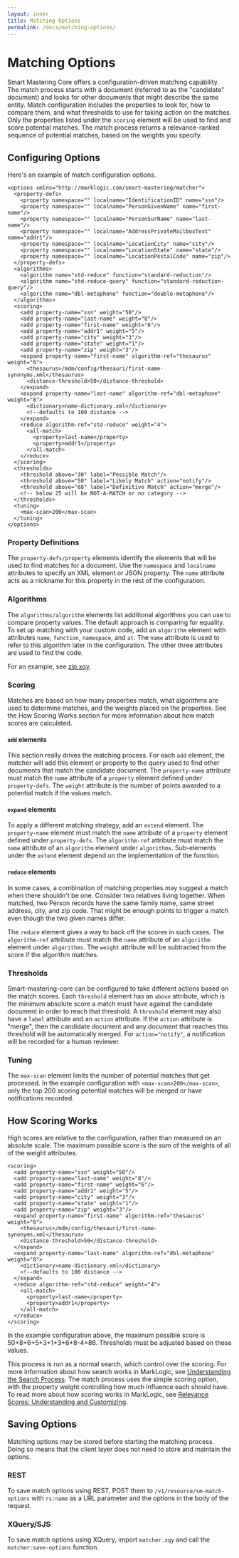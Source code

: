 ```yaml
---
layout: inner
title: Matching Options
permalink: /docs/matching-options/
---
```


# Matching Options

Smart Mastering Core offers a configuration-driven matching capability. The
match process starts with a document (referred to as the "candidate" document)
and looks for other documents that might describe the same entity. Match
configuration includes the properties to look for, how to compare them, and what
thresholds to use for taking action on the matches. Only the properties listed
under the `scoring` element will be used to find and score potential matches. 
The match process returns a relevance-ranked sequence of potential matches, based 
on the weights you specify.

## Configuring Options

Here's an example of match configuration options.

```
<options xmlns="http://marklogic.com/smart-mastering/matcher">
  <property-defs>
    <property namespace="" localname="IdentificationID" name="ssn"/>
    <property namespace="" localname="PersonGivenName" name="first-name"/>
    <property namespace="" localname="PersonSurName" name="last-name"/>
    <property namespace="" localname="AddressPrivateMailboxText" name="addr1"/>
    <property namespace="" localname="LocationCity" name="city"/>
    <property namespace="" localname="LocationState" name="state"/>
    <property namespace="" localname="LocationPostalCode" name="zip"/>
  </property-defs>
  <algorithms>
    <algorithm name="std-reduce" function="standard-reduction"/>
    <algorithm name="std-reduce-query" function="standard-reduction-query"/>
    <algorithm name="dbl-metaphone" function="double-metaphone"/>
  </algorithms>
  <scoring>
    <add property-name="ssn" weight="50"/>
    <add property-name="last-name" weight="8"/>
    <add property-name="first-name" weight="6"/>
    <add property-name="addr1" weight="5"/>
    <add property-name="city" weight="3"/>
    <add property-name="state" weight="1"/>
    <add property-name="zip" weight="3"/>
    <expand property-name="first-name" algorithm-ref="thesaurus" weight="6">
      <thesaurus>/mdm/config/thesauri/first-name-synonyms.xml</thesaurus>
      <distance-threshold>50</distance-threshold>
    </expand>
    <expand property-name="last-name" algorithm-ref="dbl-metaphone" weight="8">
      <dictionary>name-dictionary.xml</dictionary>
      <!--defaults to 100 distance -->
    </expand>
    <reduce algorithm-ref="std-reduce" weight="4">
      <all-match>
        <property>last-name</property>
        <property>addr1</property>
      </all-match>
    </reduce>
  </scoring>
  <thresholds>
    <threshold above="30" label="Possible Match"/>
    <threshold above="50" label="Likely Match" action="notify"/>
    <threshold above="68" label="Definitive Match" action="merge"/>
    <!-- below 25 will be NOT-A-MATCH or no category -->
  </thresholds>
  <tuning>
    <max-scan>200</max-scan>
  </tuning>
</options>
```

### Property Definitions

The `property-defs/property` elements identify the elements that will be used to
find matches for a document. Use the `namespace` and `localname` attributes to
specify an XML element or JSON property. The `name` attribute acts as a nickname
for this property in the rest of the configuration.

### Algorithms

The `algorithms/algorithm` elements list additional algorithms you can use to
compare property values. The default approach is comparing for equality. To set
up matching with your custom code, add an `algorithm` element with attributes
`name`, `function`, `namespace`, and `at`. The `name` attribute is used to refer
to this algorithm later in the configuration. The other three attributes are
used to find the code.

For an example, see [zip.xqy][zip.xqy].

### Scoring

Matches are based on how many properties match, what algorithms are used to
determine matches, and the weights placed on the properties. See the How Scoring
Works section for more information about how match scores are calculated.

#### `add` elements

This section really drives the matching process. For each `add` element, the
matcher will add this element or property to the query used to find other
documents that match the candidate document. The `property-name` attribute must
match the `name` attribute of a `property` element defined under
`property-defs`. The `weight` attribute is the number of points awarded to
a potential match if the values match.

#### `expand` elements

To apply a different matching strategy, add an `extend` element. The
`property-name` element must match the `name` attribute of a `property` element
defined under `property-defs`. The `algorithm-ref` attribute must match the
`name` attribute of an `algorithm` element under `algorithms`. Sub-elements
under the `extend` element depend on the implementation of the function.

#### `reduce` elements

In some cases, a combination of matching properties may suggest a match when
there shouldn't be one. Consider two relatives living together. When matched,
two Person records have the same family name, same street address, city, and zip
code. That might be enough points to trigger a match even though the two given
names differ.

The `reduce` element gives a way to back off the scores in such cases. The
`algorithm-ref` attribute must match the `name` attribute of an `algorithm`
element under `algorithms`. The `weight` attribute will be subtracted from the
score if the algorithm matches.

### Thresholds

Smart-mastering-core can be configured to take different actions based on the
match scores. Each `threshold` element has an `above` attribute, which is the
minimum absolute score a match must have against the candidate document in order
to reach that threshold. A `threshold` element may also have a `label` attribute
and an `action` attribute. If the `action` attribute is "merge", then the
candidate document and any document that reaches this threshold will be
automatically merged. For `action="notify"`, a notification will be recorded
for a human reviewer.

### Tuning

The `max-scan` element limits the number of potential matches that get
processed. In the example configuration with `<max-scan>200</max-scan>`,
only the top 200 scoring potential matches will be merged or have notifications
recorded.

## How Scoring Works

High scores are relative to the configuration, rather than measured on an
absolute scale. The maximum possible score is the sum of the weights of all of
the weight attributes.

```
<scoring>
  <add property-name="ssn" weight="50"/>
  <add property-name="last-name" weight="8"/>
  <add property-name="first-name" weight="6"/>
  <add property-name="addr1" weight="5"/>
  <add property-name="city" weight="3"/>
  <add property-name="state" weight="1"/>
  <add property-name="zip" weight="3"/>
  <expand property-name="first-name" algorithm-ref="thesaurus" weight="6">
    <thesaurus>/mdm/config/thesauri/first-name-synonyms.xml</thesaurus>
    <distance-threshold>50</distance-threshold>
  </expand>
  <expand property-name="last-name" algorithm-ref="dbl-metaphone" weight="8">
    <dictionary>name-dictionary.xml</dictionary>
    <!--defaults to 100 distance -->
  </expand>
  <reduce algorithm-ref="std-reduce" weight="4">
    <all-match>
      <property>last-name</property>
      <property>addr1</property>
    </all-match>
  </reduce>
</scoring>
```

In the example configuration above, the maximum possible score is
50+8+6+5+3+1+3+6+8-4=86. Thresholds must be adjusted based on these values.

This process is run as a normal search, which control over the scoring. For more
information about how search works in MarkLogic, see [Understanding the Search
Process][understanding-search]. The match process uses the simple scoring
option, with the property weight controlling how much influence each should
have. To read more about how scoring works in MarkLogic, see [Relevance Scores:
Understanding and Customizing][scoring]. 

## Saving Options

Matching options may be stored before starting the matching process. Doing so
means that the client layer does not need to store and maintain the options.

### REST

To save match options using REST, POST them to `/v1/resource/sm-match-options`
with `rs:name` as a URL parameter and the options in the body of the request.

### XQuery/SJS

To save match options using XQuery, import `matcher.xqy` and call the
`matcher:save-options` function.

[zip.xqy]: https://github.com/marklogic-community/smart-mastering-core/blob/master/src/main/ml-modules/com.marklogic.smart-mastering/algorithms/zip.xqy
[understanding-search]: http://docs.marklogic.com/guide/performance/unfiltered#id_13165
[scoring]: http://docs.marklogic.com/guide/search-dev/relevance#chapter
